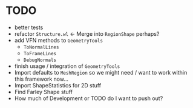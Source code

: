 # TODO

- better tests
- refactor `Structure.wl` <- Merge into `RegionShape` perhaps?
- add VFN methods to `GeometryTools`
    - `ToNormalLines`
    - `ToFrameLines`
    - `DebugNormals`
- finish usage / integration of `GeometryTools`
- Import defaults to `MeshRegion` so we might need / want to work within this framework now...
- Import ShapeStatistics for 2D stuff
- Find Farley Shape stuff
- How much of Development or TODO do I want to push out?